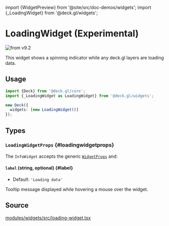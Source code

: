 import {WidgetPreview} from '@site/src/doc-demos/widgets';
import {_LoadingWidget} from '@deck.gl/widgets';

# LoadingWidget (Experimental)

<img src="https://img.shields.io/badge/from-v9.2-green.svg?style=flat-square" alt="from v9.2" />

This widget shows a spinning indicator while any deck.gl layers are loading data.

## Usage

<WidgetPreview cls={_LoadingWidget}/>

```ts
import {Deck} from '@deck.gl/core';
import {_LoadingWidget as LoadingWidget} from '@deck.gl/widgets';

new Deck({
  widgets: [new LoadingWidget()]
});
```

## Types

### `LoadingWidgetProps` {#loadingwidgetprops}

The `InfoWidget` accepts the generic [`WidgetProps`](../core/widget.md#widgetprops) and:

#### `label` (string, optional) {#label}

* Default: `'Loading data'`

Tooltip message displayed while hovering a mouse over the widget.

## Source

[modules/widgets/src/loading-widget.tsx](https://github.com/visgl/deck.gl/tree/9.2-release/modules/widgets/src/loading-widget.tsx)
